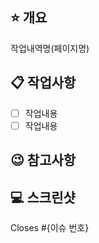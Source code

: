 <!--🚨 PR 날리기 전에 develop 브랜치에 merge하는지 확인해주세요!-->
<!-- 제목 양식 // 커밋타입: 작성한 이슈와 동일한 제목 -->
<!-- ex) feat: 로그인 기능 구현 -->
<!--제목의 형식이 알맞은지 확인해주세요!-->

## ⭐ 개요

작업내역명(페이지명)

## 📋 작업사항

- [ ] 작업내용
- [ ] 작업내용

## 😉 참고사항

<!--팀원들이 참고해야할 사항이 있으면 작성해주세요-->

## 💻 스크린샷

<!-- 이미지나 작업내용을 공유해주세요 -->

Closes #{이슈 번호}
